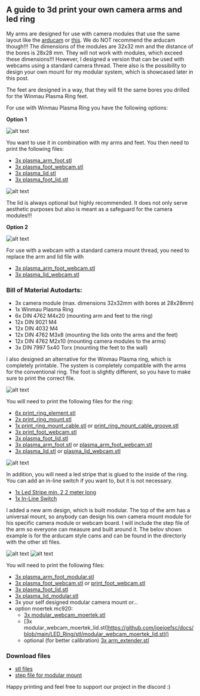 ## A guide to 3d print your own camera arms and led ring 

My arms are designed for use with camera modules that use the same layout like the [arducam](https://www.arducam.com/product/120fps-global-shutter-color-usb-camera-board-1mp-ov9782-uvc-webcam-module-with-low-distortion-m12-lens-without-microphones-for-computer-laptop-android-device-and-raspberry-pi-arducam/) or [this](https://de.aliexpress.com/item/1005003639087817.html?srcSns=sns_Copy&spreadType=socialShare&bizType=ProductDetail&social_params=60139065475&aff_fcid=586c8c83c6df43d5b5f42286c4ff23c3-1644578883184-08842-_vO4Id4&tt=MG&aff_fsk=_vO4Id4&aff_platform=default&sk=_vO4Id4&aff_trace_key=586c8c83c6df43d5b5f42286c4ff23c3-1644578883184-08842-_vO4Id4&shareId=60139065475&businessType=ProductDetail&platform=AE&terminal_id=6af8ab94ca69415fbf623544797fc5d7). We do NOT recommend the arducam though!!! The dimensions of the modules are 32x32 mm and the distance of the bores is 28x28 mm. They will not work with modules, which exceed these dimensions!!! However, I designed a version that can be used with webcams using a standard camera thread. There also is the possibility to design your own mount for my modular system, which is showcased later in this post.

The feet are designed in a way, that they will fit the same bores you drilled for the Winmau Plasma Ring feet.

For use with Winmau Plasma Ring you have the following options:

**Option 1**

![alt text](https://github.com/kriminolle/docs/blob/b6edcddc7f2e7db66fc67923cb3ae580d0773348/LED_Ring/ledRingImages/plasma_assembly_git.png)

You want to use it in combination with my arms and feet. You then need to print the following files:
- [3x plasma_arm_foot.stl](https://github.com/autodarts/docs/blob/b84d5994cbd53f3e593a7400c3d343d084ee7010/LED_Ring/stl/plasma_arm_foot.stl)
- [3x plasma_foot_webcam.stl](https://github.com/autodarts/docs/blob/b84d5994cbd53f3e593a7400c3d343d084ee7010/LED_Ring/stl/plasma_foot_webcam.stl)
- [3x plasma_lid.stl](https://github.com/kriminolle/docs/blob/3a6fc13b67626a624d3047844758a6548c30c2fd/LED_Ring/stl/plasma_lid.stl)
- [3x plasma_foot_lid.stl](https://github.com/kriminolle/docs/blob/3a6fc13b67626a624d3047844758a6548c30c2fd/LED_Ring/stl/plasma_foot_lid.stl)

![alt text](https://github.com/kriminolle/docs/blob/e42b9119635a129260e151d60b1203bfb84ab232/LED_Ring/ledRingImages/plasma_arm_assembly_git.png)

The lid is always optional but highly recommended. It does not only serve aesthetic purposes but also is meant as a safeguard for the camera modules!!!

**Option 2**

![alt text](https://github.com/kriminolle/docs/blob/a98cdf8405e9218550d83dada4886847bcfba8bd/LED_Ring/ledRingImages/plasma_arm_assembly_webcam_git.png)

For use with a webcam with a standard camera mount thread, you need to replace the arm and lid file with
- [3x plasma_arm_foot_webcam.stl](https://github.com/kriminolle/docs/blob/3a6fc13b67626a624d3047844758a6548c30c2fd/LED_Ring/stl/plasma_arm_foot_webcam.stl)
- [3x plasma_lid_webcam.stl](https://github.com/kriminolle/docs/blob/3a6fc13b67626a624d3047844758a6548c30c2fd/LED_Ring/stl/plasma_lid_webcam.stl)

### Bill of Material Autodarts:

- 3x camera module (max. dimensions 32x32mm with bores at 28x28mm)
- 1x Winmau Plasma Ring
- 6x DIN 4762 M4x20 (mounting arm and feet to the ring)
- 12x DIN 9021 M4 
- 12x DIN 4032 M4
- 12x DIN 4762 M3x8 (mounting the lids onto the arms and the feet)
- 12x DIN 4762 M2x10 (mounting camera modules to the arms)
- 3x DIN 7997 5x40 Torx (mounting the feet to the wall)

I also designed an alternative for the Winmau Plasma ring, which is completely printable. The system is completely compatible with the arms for the conventional ring. The foot is slightly different, so you have to make sure to print the correct file. 

![alt text](https://github.com/kriminolle/docs/blob/b6edcddc7f2e7db66fc67923cb3ae580d0773348/LED_Ring/ledRingImages/print_assembly_git.png)

You will need to print the following files for the ring:

- [6x print_ring_element.stl](https://github.com/kriminolle/docs/blob/3a6fc13b67626a624d3047844758a6548c30c2fd/LED_Ring/stl/print_ring_element.stl)
- [2x print_ring_mount.stl](https://github.com/kriminolle/docs/blob/3a6fc13b67626a624d3047844758a6548c30c2fd/LED_Ring/stl/print_ring_mount.stl)
- [1x print_ring_mount_cable.stl](https://github.com/kriminolle/docs/blob/3a6fc13b67626a624d3047844758a6548c30c2fd/LED_Ring/stl/print_ring_mount_cable.stl) or [print_ring_mount_cable_groove.stl](https://github.com/kriminolle/docs/blob/3a6fc13b67626a624d3047844758a6548c30c2fd/LED_Ring/stl/print_ring_mount_cable_groove.stl)
- [3x print_foot_webcam.stl](https://github.com/autodarts/docs/blob/b84d5994cbd53f3e593a7400c3d343d084ee7010/LED_Ring/stl/print_foot_webcam.stl)
- [3x plasma_foot_lid.stl](https://github.com/kriminolle/docs/blob/3a6fc13b67626a624d3047844758a6548c30c2fd/LED_Ring/stl/plasma_foot_lid.stl)
- [3x plasma_arm_foot.stl](https://github.com/autodarts/docs/blob/b84d5994cbd53f3e593a7400c3d343d084ee7010/LED_Ring/stl/plasma_arm_foot.stl) or [plasma_arm_foot_webcam.stl](https://github.com/kriminolle/docs/blob/3a6fc13b67626a624d3047844758a6548c30c2fd/LED_Ring/stl/plasma_arm_foot_webcam.stl)
- [3x plasma_lid.stl](https://github.com/kriminolle/docs/blob/3a6fc13b67626a624d3047844758a6548c30c2fd/LED_Ring/stl/plasma_lid.stl) or [plasma_lid_webcam.stl](https://github.com/kriminolle/docs/blob/3a6fc13b67626a624d3047844758a6548c30c2fd/LED_Ring/stl/plasma_lid_webcam.stl)

![alt text](https://github.com/kriminolle/docs/blob/e42b9119635a129260e151d60b1203bfb84ab232/LED_Ring/ledRingImages/print_arm_assembly_git.png)

In addition, you will need a led stripe that is glued to the inside of the ring. You can add an in-line switch if you want to, but it is not necessary. 

- [1x Led Stripe min. 2,2 meter long](https://www.amazon.de/gp/product/B07TJXZNDZ/ref=ppx_yo_dt_b_search_asin_title?ie=UTF8&psc=1)
- [1x In-Line Switch](https://www.amazon.de/UEETEK-Streifen-Aus-schalter-Stecker-Schalter-Wie-gezeigt/dp/B077HKVYRY/ref=sr_1_9?__mk_de_DE=%C3%85M%C3%85%C5%BD%C3%95%C3%91&crid=14UX4NT2N44A4&keywords=inline+an+ausschalter&qid=1641925914&sprefix=inline+an+aus+schalte%2Caps%2)

I added a new arm design, which is built modular. The top of the arm has a universal mount, so anybody can design his own camera mount module for his specific camera module or webcam board. I will include the step file of the arm so everyone can measure and built around it. The belov shown example is for the arducam style cams and can be found in the directoriy with the other stl files.

![alt text](https://github.com/autodarts/docs/blob/63067eb081ddadeefdf8df18d90cb9e24c192377/LED_Ring/ledRingImages/plasma_arm_assembly_modular_git.png)
![alt text](https://github.com/autodarts/docs/blob/63067eb081ddadeefdf8df18d90cb9e24c192377/LED_Ring/ledRingImages/plasma_arm_assembly_modular_git_2.png)

You will need to print the following files:
- [3x plasma_arm_foot_modular.stl](https://github.com/autodarts/docs/blob/c5b7c4628c8e6298401f7d914f7169c583bcb669/LED_Ring/stl/plasma_arm_foot_modular.stl)
- [3x plasma_foot_webcam.stl](https://github.com/autodarts/docs/blob/b84d5994cbd53f3e593a7400c3d343d084ee7010/LED_Ring/stl/plasma_foot_webcam.stl) or [print_foot_webcam.stl](https://github.com/autodarts/docs/blob/b84d5994cbd53f3e593a7400c3d343d084ee7010/LED_Ring/stl/print_foot_webcam.stl)
- [3x plasma_foot_lid.stl](https://github.com/kriminolle/docs/blob/3a6fc13b67626a624d3047844758a6548c30c2fd/LED_Ring/stl/plasma_foot_lid.stl)
- [3x plasma_lid_modular.stl](https://github.com/autodarts/docs/blob/66db75d57ce9c3542f3af904b75c4fae33df61c2/LED_Ring/stl/plasma_lid_modular.stl)
- 3x your self designed modular camera mount or...
-   option moertek mc920:
    - [3x modular_webcam_moertek.stl](https://github.com/joejoefsc/docs/blob/main/LED_Ring/stl/modular_webcam_moertek.stl)
    - [3x modular_webcam_moertek_lid.stl]https://github.com/joejoefsc/docs/blob/main/LED_Ring/stl/modular_webcam_moertek_lid.stl()  
    - optional (for better calibration) [3x arm_extender.stl](https://github.com/joejoefsc/docs/blob/main/LED_Ring/stl/arm_extender.stl) 
 
### Download files

- [stl files](./stl/)
- [step file for modular mount](./step/)

Happy printing and feel free to support our project in the discord :)
